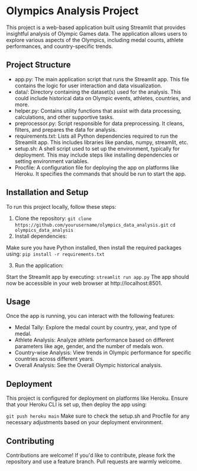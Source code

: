 # Olympics Analysis Project
This project is a web-based application built using Streamlit that provides insightful analysis of Olympic Games data. The application allows users to explore various aspects of the Olympics, including medal counts, athlete performances, and country-specific trends.

## Project Structure
- app.py: The main application script that runs the Streamlit app. This file contains the logic for user interaction and data visualization.
- data/: Directory containing the dataset(s) used for the analysis. This could include historical data on Olympic events, athletes, countries, and more.
- helper.py: Contains utility functions that assist with data processing, calculations, and other supportive tasks.
- preprocessor.py: Script responsible for data preprocessing. It cleans, filters, and prepares the data for analysis.
- requirements.txt: Lists all Python dependencies required to run the Streamlit app. This includes libraries like pandas, numpy, streamlit, etc.
- setup.sh: A shell script used to set up the environment, typically for deployment. This may include steps like installing dependencies or setting environment variables.
- Procfile: A configuration file for deploying the app on platforms like Heroku. It specifies the commands that should be run to start the app.
## Installation and Setup
To run this project locally, follow these steps:

1. Clone the repository:
`git clone https://github.com/yourusername/olympics_data_analysis.git`
`cd olympics_data_analysis`
2. Install dependencies:

Make sure you have Python installed, then install the required packages using:
`pip install -r requirements.txt`

3. Run the application:

Start the Streamlit app by executing:
`streamlit run app.py`
The app should now be accessible in your web browser at http://localhost:8501.

## Usage
Once the app is running, you can interact with the following features:

- Medal Tally: Explore the medal count by country, year, and type of medal.
- Athlete Analysis: Analyze athlete performance based on different parameters like age, gender, and the number of medals won.
- Country-wise Analysis: View trends in Olympic performance for specific countries across different years.
- Overall Analysis: See the Overall Olympic historical analysis.
## Deployment
This project is configured for deployment on platforms like Heroku. Ensure that your Heroku CLI is set up, then deploy the app using:

`git push heroku main`
Make sure to check the setup.sh and Procfile for any necessary adjustments based on your deployment environment.

## Contributing
Contributions are welcome! If you'd like to contribute, please fork the repository and use a feature branch. Pull requests are warmly welcome.

